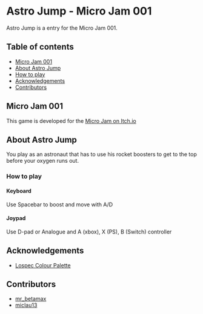 # Astro Jump - Micro Jam 001

Astro Jump is a entry for the Micro Jam 001. 

## Table of contents

- [Micro Jam 001](#micro-jam-001)
- [About Astro Jump](#about-astro-jump)
- [How to play](#how-to-play)
- [Acknowledgements](#acknowledgements)
- [Contributors](#contributors)

## Micro Jam 001

This game is developed for the [Micro Jam on Itch.io](https://itch.io/jam/micro-jam-1-scifi)

## About Astro Jump 

You play as an astronaut that has to use his rocket boosters to get to the top before your oxygen runs out. 

### How to play

#### Keyboard

Use Spacebar to boost and move with A/D

#### Joypad

Use D-pad or Analogue and A (xbox), X (PS), B (Switch) controller

## Acknowledgements

- [Lospec Colour Palette](https://lospec.com/palette-list/dreamful-space)

## Contributors

- [mr_betamax](@dewald-els)
- [miclau13](@miclau13)
